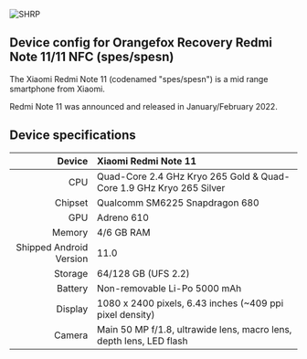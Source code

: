 ![SHRP](https://xdaforums.com/t/recovery-herolte-sky-hawk-recovery-project-official-v2-2-02-05-2020.4099339/)

## Device config for Orangefox Recovery Redmi Note 11/11 NFC (spes/spesn)

The Xiaomi Redmi Note 11 (codenamed "spes/spesn") is a mid range smartphone from Xiaomi.

Redmi Note 11 was announced and released in January/February 2022.

## Device specifications

 Device       | Xiaomi Redmi Note 11
 -----------: | :-------------------------------------------------- 
 CPU | Quad-Core 2.4 GHz Kryo 265 Gold & Quad-Core 1.9 GHz Kryo 265 Silver
Chipset | Qualcomm SM6225 Snapdragon 680
GPU | Adreno 610
Memory | 4/6 GB RAM
Shipped Android Version | 11.0
Storage | 64/128 GB (UFS 2.2)
Battery | Non-removable Li-Po 5000 mAh
Display | 1080 x 2400 pixels, 6.43 inches (~409 ppi pixel density)
Camera | Main 50 MP f/1.8, ultrawide lens, macro lens, depth lens, LED flash

